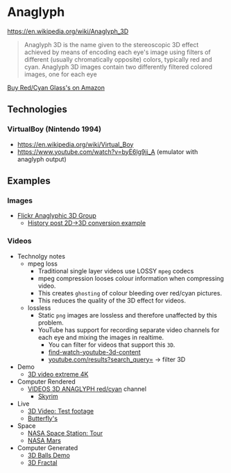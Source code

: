 
# Anaglyph

https://en.wikipedia.org/wiki/Anaglyph_3D

> Anaglyph 3D is the name given to the stereoscopic 3D effect achieved by means of encoding each eye's image using filters of different (usually chromatically opposite) colors, typically red and cyan. Anaglyph 3D images contain two differently filtered colored images, one for each eye

[Buy Red/Cyan Glass's on Amazon](https://www.amazon.co.uk/s/ref=nb_sb_ss_i_1_8/258-4913575-7554117?url=search-alias%3Daps&field-keywords=red+cyan+3d+glasses&sprefix=red+cyan%2Caps%2C139&crid=3OX6AMXQBKHQW)

## Technologies

### VirtualBoy (Nintendo 1994)
* https://en.wikipedia.org/wiki/Virtual_Boy
* https://www.youtube.com/watch?v=byE6lg9jj_A (emulator with anaglyph output)


## Examples

### Images
* [Flickr Anaglyphic 3D Group](https://www.flickr.com/groups/365182@N21/)
    * [History post 2D->3D conversion example](https://www.flickr.com/photos/50183486@N04/7025156057/in/pool-365182@N21/)

### Videos

* Technolgy notes
    * mpeg loss
        * Traditional single layer videos use LOSSY `mpeg` codecs
        * mpeg compression looses colour information when compressing video.
        * This creates `ghosting` of colour bleeding over red/cyan pictures.
        * This reduces the quality of the 3D effect for videos.
    * lossless
        * Static `png` images are lossless and therefore unaffected by this problem.
        * YouTube has support for recording separate video channels for each eye and mixing the images in realtime.
            * You can filter for videos that support this `3D`.
            * [find-watch-youtube-3d-content](https://www.makeuseof.com/tag/find-watch-youtube-3d-content/)
            * [youtube.com/results?search_query=](https://www.youtube.com/results?search_query=) -> filter 3D
* Demo
    * [3D video extreme 4K](https://www.youtube.com/watch?v=EDuvDyYKlDM)
* Computer Rendered
    * [VIDEOS 3D ANAGLYPH red/cyan](https://www.youtube.com/channel/UCnPQrS4X51ieRtzMw9r5ggw/videos) channel
        * [Skyrim](https://www.youtube.com/watch?v=Bs9qqcR3x5g&t=295s)
* Live
    * [3D Video: Test footage](https://www.youtube.com/watch?v=7pA6CvF4BEU)
    * [Butterfly's](https://www.youtube.com/watch?v=aJ9tsb2yqUc&t=54s)
* Space
    * [NASA Space Station: Tour](https://www.youtube.com/watch?v=MQEkFppWaRI)
    * [NASA Mars](https://www.youtube.com/watch?v=RGpVNQfwyrE&t=818s)
* Computer Generated
    * [3D Balls Demo](https://www.youtube.com/watch?v=wYQpwmggsRo)
    * [3D Fractal](https://www.youtube.com/watch?v=bklMh5NjewI)
